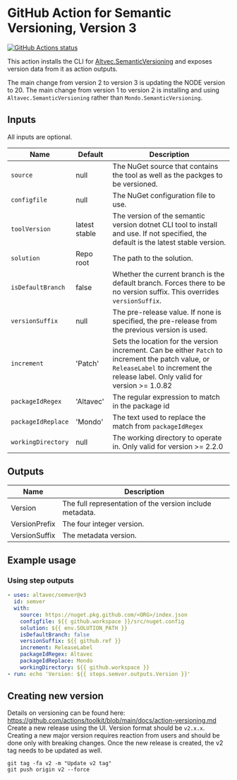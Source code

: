 # GitHub Action for Semantic Versioning, Version 3

[![GitHub Actions status](https://github.com/altavec/semver/workflows/build-test/badge.svg)](https://github.com/altavec/semver/actions)

This action installs the CLI for
[Altvec.SemanticVersioning](https://github.com/altavec/SemanticVersioning) and
exposes version data from it as action outputs.

The main change from version 2 to version 3 is updating the NODE version to 20.
The main change from version 1 to version 2 is installing and using
`Altavec.SemanticVersioning` rather than `Mondo.SemanticVersioning`.

## Inputs

All inputs are optional.

| Name               | Default       | Description                                                                                                                                                                         |
| ------------------ | ------------- | ----------------------------------------------------------------------------------------------------------------------------------------------------------------------------------- |
| `source`           | null          | The NuGet source that contains the tool as well as the packges to be versioned.                                                                                                     |
| `configfile`       | null          | The NuGet configuration file to use.                                                                                                                                                |
| `toolVersion`      | latest stable | The version of the semantic version dotnet CLI tool to install and use. If not specified, the default is the latest stable version.                                                 |
| `solution`         | Repo root     | The path to the solution.                                                                                                                                                           |
| `isDefaultBranch`  | false         | Whether the current branch is the default branch. Forces there to be no version suffix. This overrides `versionSuffix`.                                                             |
| `versionSuffix`    | null          | The pre-release value. If none is specified, the pre-release from the previous version is used.                                                                                     |
| `increment`        | 'Patch'       | Sets the location for the version increment. Can be either `Patch` to increment the patch value, or `ReleaseLabel` to increment the release label. Only valid for version >= 1.0.82 |
| `packageIdRegex`   | 'Altavec'     | The regular expression to match in the package id                                                                                                                                   |
| `packageIdReplace` | 'Mondo'       | The text used to replace the match from `packageIdRegex`                                                                                                                            |
| `workingDirectory` | null          | The working directory to operate in. Only valid for version >= 2.2.0                                                                                                                |

## Outputs

| Name          | Description                                              |
| ------------- | -------------------------------------------------------- |
| Version       | The full representation of the version include metadata. |
| VersionPrefix | The four integer version.                                |
| VersionSuffix | The metadata version.                                    |

## Example usage

### Using step outputs

```yaml
- uses: altavec/semver@v3
  id: semver
  with:
    source: https://nuget.pkg.github.com/<ORG>/index.json
    configfile: ${{ github.workspace }}/src/nuget.config
    solution: ${{ env.SOLUTION_PATH }}
    isDefaultBranch: false
    versionSuffix: ${{ github.ref }}
    increment: ReleaseLabel
    packageIdRegex: Altavec
    packageIdReplace: Mondo
    workingDirectory: ${{ github.workspace }}
- run: echo 'Version: ${{ steps.semver.outputs.Version }}'
```

## Creating new version

Details on versioning can be found here:
https://github.com/actions/toolkit/blob/main/docs/action-versioning.md Create a
new release using the UI. Version format should be `v2.x.x`. Creating a new
major version requires reaction from users and should be done only with breaking
changes. Once the new release is created, the v2 tag needs to be updated as
well.

```
git tag -fa v2 -m "Update v2 tag"
git push origin v2 --force
```
